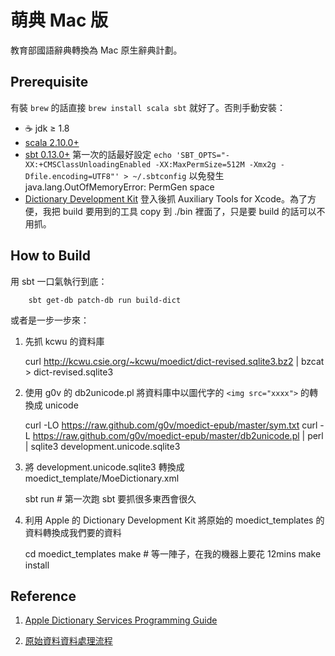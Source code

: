 # 萌典 Mac 版
教育部國語辭典轉換為 Mac 原生辭典計劃。

## Prerequisite

有裝 `brew` 的話直接 `brew install scala sbt` 就好了。否則手動安裝：

  * ☕ jdk ≥ 1.8
  * [scala 2.10.0+](http://www.scala-lang.org/downloads)
  * [sbt 0.13.0+](http://www.scala-sbt.org/release/docs/Getting-Started/Setup.html)
    第一次的話最好設定 `echo 'SBT_OPTS="-XX:+CMSClassUnloadingEnabled -XX:MaxPermSize=512M -Xmx2g -Dfile.encoding=UTF8"' > ~/.sbtconfig` 以免發生 java.lang.OutOfMemoryError: PermGen space  
  * [Dictionary Development Kit](https://developer.apple.com/downloads/index.action) 登入後抓 Auxiliary Tools for Xcode。為了方便，我把 build 要用到的工具 copy 到 ./bin 裡面了，只是要 build 的話可以不用抓。

## How to Build
  用 sbt 一口氣執行到底：

        sbt get-db patch-db run build-dict

  或者是一步一步來：


  1. 先抓 kcwu 的資料庫

        curl http://kcwu.csie.org/~kcwu/moedict/dict-revised.sqlite3.bz2 | bzcat > dict-revised.sqlite3

  2. 使用 g0v 的 db2unicode.pl 將資料庫中以圖代字的 `<img src="xxxx">` 的轉換成 unicode

        curl -LO https://raw.github.com/g0v/moedict-epub/master/sym.txt
        curl -L https://raw.github.com/g0v/moedict-epub/master/db2unicode.pl | perl | sqlite3 development.unicode.sqlite3

  3. 將 development.unicode.sqlite3 轉換成 moedict_template/MoeDictionary.xml

        sbt run # 第一次跑 sbt 要抓很多東西會很久

  4. 利用 Apple 的 Dictionary Development Kit 將原始的 moedict_templates 的資料轉換成我們要的資料

        cd moedict_templates
        make # 等一陣子，在我的機器上要花 12mins
        make install 

## Reference

1. [Apple Dictionary Services Programming Guide](https://developer.apple.com/library/mac/#documentation/UserExperience/Conceptual/DictionaryServicesProgGuide/Introduction/Introduction.html)

2. [原始資料資料處理流程](https://github.com/g0v/moedict-process/wiki)
